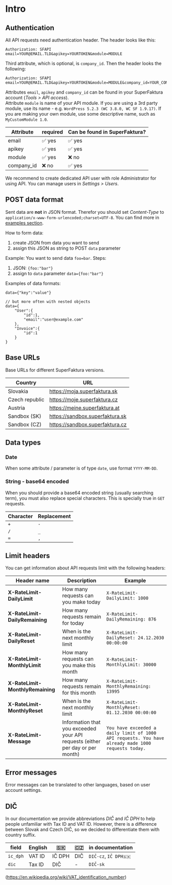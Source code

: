 # Intro

## Authentication

All API requests need authentication header. The header looks like this:
```
Authorization: SFAPI email=YOUR@EMAIL.TLD&apikey=YOURTOKEN&module=MODULE
```

Third attribute, which is optional, is `company_id`.
Then the header looks the following:

```
Authorization: SFAPI email=YOUR@EMAIL.TLD&apikey=YOURTOKEN&module=MODULE&company_id=YOUR_COMPANY_ID
```

Attributes `email`, `apikey` and `company_id` can be found in your SuperFaktura account (*Tools > API access*).  
Attribute `module` is name of your API module. If you are using a 3rd party module, use its name - e.g. `WordPress 5.2.3 (WC 3.8.0, WC SF 1.9.17)`.
If you are making your own module, use some descriptive name, such as `MyCustomModule 1.0`.


| Attribute  | required | Can be found in SuperFaktura? |
| ---------- | -------- | ----------------------------- |
| email      | ✅ yes    | ✅ yes                         |
| apikey     | ✅ yes    | ✅ yes                         |
| module     | ✅ yes    | ❌ no                          |
| company_id | ❌ no     | ✅ yes                         |

We recommend to create dedicated API user with role Administrator for using API.
You can manage users in *Settings > Users*.


## POST data format

Sent data are **not** in JSON format.
Therefor you should set *Content-Type* to `application/x-www-form-urlencoded;charset=UTF-8`.
You can find more in [examples section](examples/).

How to form data:
1. create JSON from data you want to send
2. assign this JSON as string to POST `data` parameter

Example:
You want to send data `foo=bar`.
Steps:
1. JSON: `{foo:"bar"}`
2. assign to `data` parameter `data={foo:"bar"}`


Examples of data formats:

```
data={"key":"value"}

// but more often with nested objects
data={
    "User":{
        "id":1,
        "email":"user@example.com"
    },
    "Invoice":{
        "id":1
    }
}
```

## Base URLs

Base URLs for different SuperFaktura versions.

| Country        | URL                             |
| -------------- | ------------------------------- |
| Slovakia       | https://moja.superfaktura.sk    |
| Czech republic | https://moje.superfaktura.cz    |
| Austria        | https://meine.superfaktura.at   |
| Sandbox (SK)   | https://sandbox.superfaktura.sk |
| Sandbox (CZ)   | https://sandbox.superfaktura.cz |

## Data types

### Date

When some attribute / parameter is of type `date`, use format `YYYY-MM-DD`.

### String - base64 encoded

When you should provide a base64 encoded string (usually searching term),
you must also replace special characters. This is specially true in `GET` requests.

| Character | Replacement |
| --------- | ----------- |
| `+`       | `-`         |
| `/`       | `_`         |
| `=`       | `,`         |



## Limit headers

You can get information about API requests limit with the following headers:

| Header name                      | Description                               | Example                |
| -------------------------------- | ----------------------------------------- | ---------------------- |
| **X-RateLimit-DailyLimit**       | How many requests can you make today      | `X-RateLimit-DailyLimit: 1000` |
| **X-RateLimit-DailyRemaining**   | How many requests remain for today        | `X-RateLimit-DailyRemaining: 876` |
| **X-RateLimit-DailyReset**       | When is the next monthly limit            | `X-RateLimit-DailyReset: 24.12.2030 00:00:00` |
| **X-RateLimit-MonthlyLimit**     | How many requests can you make this month | `X-RateLimit-MonthlyLimit: 30000` |
| **X-RateLimit-MonthlyRemaining** | How many requests remain for this month   | `X-RateLimit-MonthlyRemaining: 13995` |
| **X-RateLimit-MonthlyReset**     | When is the next monthly limit            | `X-RateLimit-MonthlyReset: 01.12.2030 00:00:00` |
| **X-RateLimit-Message**          | Information that you exceeded your API requests (either per day or per month) | `You have exceeded a daily limit of 1000 API requests. You have already made 1000 requests today.` |


## Error messages

Error messages can be translated to other languages, based on user account settings.


## DIČ

In our documentation we provide abbreviations _DIČ_ and _IČ DPH_ to help people unfamiliar with Tax ID and VAT ID.
However, there is a difference between Slovak and Czech DIČ, so we decided to differentiate them with country suffix.

| field    | English | 🇸🇰    | 🇨🇿 | in documentation      |
| -------- | ------- | ------ | --- | --------------------- |
| `ic_dph` | VAT ID  | IČ DPH | DIČ | `DIČ-cz`, `IČ DPH🇸🇰` |
| `dic`    | Tax ID  | DIČ    |   - | `DIČ-sk`              |

(https://en.wikipedia.org/wiki/VAT_identification_number)